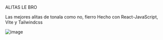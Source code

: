 ALITAS LE BRO

Las mejores alitas de tonala como no, fierro
Hecho con React-JavaScript, Vite y Tailwindcss

![image](https://github.com/darmandoalcala/Alitas_SBD23/assets/151347713/85302cb2-b393-40f9-9e4d-1c833c04052a)

